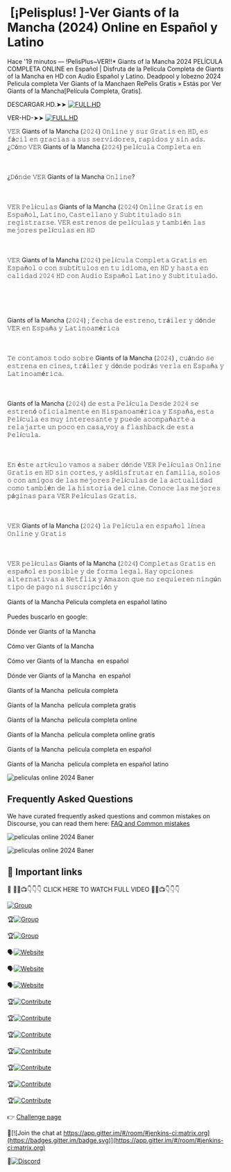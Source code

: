 <h1 style="text-align: left;">&nbsp;[¡Pelisplus! ]-Ver Giants of la Mancha (2024) Online en Español y Latino
</h1>



Hace '19 minutos — !PelisPlus~VER!!*  Giants of la Mancha 2024 PELÍCULA COMPLETA ONLINE en Español | Disfruta de la Película Completa de  Giants of la Mancha en HD con Audio Español y Latino. Deadpool y lobezno 2024 Pelicula completa Ver  Giants of la Manchaen RePelis Gratis » Estás por Ver  Giants of la Mancha[Película Completa, Gratis].



 DESCARGAR.HD.➤➤ [![FULL.HD](https://img.shields.io/static/v1?label=DESCARGAR.HD.➤➤&message=Giants.of.la.Mancha.Pelicula.completa.2024&color=orange)](https://bit.ly/3TkPSDs)

VER-HD-➤➤ [![FULL.HD](https://img.shields.io/static/v1?label=VER-HD-➤➤&message=Giants.of.la.Mancha.Pelicula.completa.2024&color=blue)](https://bit.ly/3TkPSDs)



<div style="text-align: left;"><div>𝚅𝙴𝚁 Giants of la Mancha (𝟸𝟶𝟸𝟺) 𝙾𝚗𝚕𝚒𝚗𝚎 𝚢 𝚜𝚞𝚛 𝙶𝚛𝚊𝚝𝚒𝚜 𝚎𝚗 𝙷𝙳, 𝚎𝚜 𝚏á𝚌𝚒𝚕 𝚎𝚗 𝚐𝚛𝚊𝚌𝚒𝚊𝚜 𝚊 𝚜𝚞𝚜 𝚜𝚎𝚛𝚟𝚒𝚍𝚘𝚛𝚎𝚜, 𝚛𝚊𝚙𝚒𝚍𝚘𝚜 𝚢 𝚜𝚒𝚗 𝚊𝚍𝚜. ¿𝙲ó𝚖𝚘 𝚅𝙴𝚁 Giants of la Mancha (𝟸𝟶𝟸𝟺) 𝚙𝚎𝚕í𝚌𝚞𝚕𝚊 𝙲𝚘𝚖𝚙𝚕𝚎𝚝𝚊 𝚎𝚗</div><div><br /></div><div><br /></div><div><br /></div><div>¿𝙳ó𝚗𝚍𝚎 𝚅𝙴𝚁 Giants of la Mancha 𝙾𝚗𝚕𝚒𝚗𝚎?</div><div><br /></div><div><br /></div><div><br /></div><div>𝚅𝙴𝚁 𝙿𝚎𝚕í𝚌𝚞𝚕𝚊𝚜 Giants of la Mancha (𝟸𝟶𝟸𝟺) 𝙾𝚗𝚕𝚒𝚗𝚎 𝙶𝚛𝚊𝚝𝚒𝚜 𝚎𝚗 𝙴𝚜𝚙𝚊ñ𝚘𝚕, 𝙻𝚊𝚝𝚒𝚗𝚘, 𝙲𝚊𝚜𝚝𝚎𝚕𝚕𝚊𝚗𝚘 𝚢 𝚂𝚞𝚋𝚝𝚒𝚝𝚞𝚕𝚊𝚍𝚘 𝚜𝚒𝚗 𝚛𝚎𝚐𝚒𝚜𝚝𝚛𝚊𝚛𝚜𝚎. 𝚅𝙴𝚁 𝚎𝚜𝚝𝚛𝚎𝚗𝚘𝚜 𝚍𝚎 𝚙𝚎𝚕í𝚌𝚞𝚕𝚊𝚜 𝚢 𝚝𝚊𝚖𝚋𝚒é𝚗 𝚕𝚊𝚜 𝚖𝚎𝚓𝚘𝚛𝚎𝚜 𝚙𝚎𝚕í𝚌𝚞𝚕𝚊𝚜 𝚎𝚗 𝙷𝙳</div><div><br /></div><div><br /></div><div><br /></div><div>𝚅𝙴𝚁 Giants of la Mancha (𝟸𝟶𝟸𝟺) 𝚙𝚎𝚕í𝚌𝚞𝚕𝚊 𝙲𝚘𝚖𝚙𝚕𝚎𝚝𝚊 𝙶𝚛𝚊𝚝𝚒𝚜 𝚎𝚗 𝙴𝚜𝚙𝚊ñ𝚘𝚕 𝚘 𝚌𝚘𝚗 𝚜𝚞𝚋𝚝í𝚝𝚞𝚕𝚘𝚜 𝚎𝚗 𝚝𝚞 𝚒𝚍𝚒𝚘𝚖𝚊, 𝚎𝚗 𝙷𝙳 𝚢 𝚑𝚊𝚜𝚝𝚊 𝚎𝚗 𝚌𝚊𝚕𝚒𝚍𝚊𝚍 𝟸𝟶𝟸𝟺 𝙷𝙳 𝚌𝚘𝚗 𝙰𝚞𝚍𝚒𝚘 𝙴𝚜𝚙𝚊ñ𝚘𝚕 𝙻𝚊𝚝𝚒𝚗𝚘 𝚢 𝚂𝚞𝚋𝚝𝚒𝚝𝚞𝚕𝚊𝚍𝚘.</div><div><br /></div><div><br /></div><div><br /></div><div><br /></div><div><br /></div><div>Giants of la Mancha (𝟸𝟶𝟸𝟺) ; 𝚏𝚎𝚌𝚑𝚊 𝚍𝚎 𝚎𝚜𝚝𝚛𝚎𝚗𝚘, 𝚝𝚛á𝚒𝚕𝚎𝚛 𝚢 𝚍ó𝚗𝚍𝚎 𝚅𝙴𝚁 𝚎𝚗 𝙴𝚜𝚙𝚊ñ𝚊 𝚢 𝙻𝚊𝚝𝚒𝚗𝚘𝚊𝚖é𝚛𝚒𝚌𝚊</div><div><br /></div><div><br /></div><div><br /></div><div>𝚃𝚎 𝚌𝚘𝚗𝚝𝚊𝚖𝚘𝚜 𝚝𝚘𝚍𝚘 𝚜𝚘𝚋𝚛𝚎 Giants of la Mancha (𝟸𝟶𝟸𝟺) , 𝚌𝚞á𝚗𝚍𝚘 𝚜𝚎 𝚎𝚜𝚝𝚛𝚎𝚗𝚊 𝚎𝚗 𝚌𝚒𝚗𝚎𝚜, 𝚝𝚛á𝚒𝚕𝚎𝚛 𝚢 𝚍ó𝚗𝚍𝚎 𝚙𝚘𝚍𝚛á𝚜 𝚟𝚎𝚛𝚕𝚊 𝚎𝚗 𝙴𝚜𝚙𝚊ñ𝚊 𝚢 𝙻𝚊𝚝𝚒𝚗𝚘𝚊𝚖é𝚛𝚒𝚌𝚊.</div><div><br /></div><div><br /></div><div><br /></div><div>Giants of la Mancha (𝟸𝟶𝟸𝟺) 𝚍𝚎 𝚎𝚜𝚝𝚊 𝙿𝚎𝚕í𝚌𝚞𝚕𝚊 𝙳𝚎𝚜𝚍𝚎 𝟸𝟶𝟸𝟺 𝚜𝚎 𝚎𝚜𝚝𝚛𝚎𝚗ó 𝚘𝚏𝚒𝚌𝚒𝚊𝚕𝚖𝚎𝚗𝚝𝚎 𝚎𝚗 𝙷𝚒𝚜𝚙𝚊𝚗𝚘𝚊𝚖é𝚛𝚒𝚌𝚊 𝚢 𝙴𝚜𝚙𝚊ñ𝚊, 𝚎𝚜𝚝𝚊 𝙿𝚎𝚕í𝚌𝚞𝚕𝚊 𝚎𝚜 𝚖𝚞𝚢 𝚒𝚗𝚝𝚎𝚛𝚎𝚜𝚊𝚗𝚝𝚎 𝚢 𝚙𝚞𝚎𝚍𝚎 𝚊𝚌𝚘𝚖𝚙𝚊ñ𝚊𝚛𝚝𝚎 𝚊 𝚛𝚎𝚕𝚊𝚓𝚊𝚛𝚝𝚎 𝚞𝚗 𝚙𝚘𝚌𝚘 𝚎𝚗 𝚌𝚊𝚜𝚊,𝚟𝚘𝚢 𝚊 𝚏𝚕𝚊𝚜𝚑𝚋𝚊𝚌𝚔 𝚍𝚎 𝚎𝚜𝚝𝚊 𝙿𝚎𝚕í𝚌𝚞𝚕𝚊.</div><div><br /></div><div><br /></div><div><br /></div><div>𝙴𝚗 é𝚜𝚝𝚎 𝚊𝚛𝚝í𝚌𝚞𝚕𝚘 𝚟𝚊𝚖𝚘𝚜 𝚊 𝚜𝚊𝚋𝚎𝚛 𝚍ó𝚗𝚍𝚎 𝚅𝙴𝚁 𝙿𝚎𝚕í𝚌𝚞𝚕𝚊𝚜 𝙾𝚗𝚕𝚒𝚗𝚎 𝙶𝚛𝚊𝚝𝚒𝚜 𝚎𝚗 𝙷𝙳 𝚜𝚒𝚗 𝚌𝚘𝚛𝚝𝚎𝚜, 𝚢 𝚊𝚜í𝚍𝚒𝚜𝚏𝚛𝚞𝚝𝚊𝚛 𝚎𝚗 𝚏𝚊𝚖𝚒𝚕𝚒𝚊, 𝚜𝚘𝚕𝚘𝚜 𝚘 𝚌𝚘𝚗 𝚊𝚖𝚒𝚐𝚘𝚜 𝚍𝚎 𝚕𝚊𝚜 𝚖𝚎𝚓𝚘𝚛𝚎𝚜 𝙿𝚎𝚕í𝚌𝚞𝚕𝚊𝚜 𝚍𝚎 𝚕𝚊 𝚊𝚌𝚝𝚞𝚊𝚕𝚒𝚍𝚊𝚍 𝚌𝚘𝚖𝚘 𝚝𝚊𝚖𝚋𝚒é𝚗 𝚍𝚎 𝚕𝚊 𝚑𝚒𝚜𝚝𝚘𝚛𝚒𝚊 𝚍𝚎𝚕 𝚌𝚒𝚗𝚎. 𝙲𝚘𝚗𝚘𝚌𝚎 𝚕𝚊𝚜 𝚖𝚎𝚓𝚘𝚛𝚎𝚜 𝚙á𝚐𝚒𝚗𝚊𝚜 𝚙𝚊𝚛𝚊 𝚅𝙴𝚁 𝙿𝚎𝚕í𝚌𝚞𝚕𝚊𝚜 𝙶𝚛𝚊𝚝𝚒𝚜.</div><div><br /></div><div><br /></div><div><br /></div><div>𝚅𝙴𝚁 Giants of la Mancha (𝟸𝟶𝟸𝟺) 𝚕𝚊 𝙿𝚎𝚕í𝚌𝚞𝚕𝚊 𝚎𝚗 𝚎𝚜𝚙𝚊ñ𝚘𝚕 𝚕í𝚗𝚎𝚊 𝙾𝚗𝚕𝚒𝚗𝚎 𝚢 𝙶𝚛𝚊𝚝𝚒𝚜</div><div><br /></div><div><br /></div><div><br /></div><div>𝚅𝙴𝚁 𝚙𝚎𝚕í𝚌𝚞𝚕𝚊𝚜 Giants of la Mancha (𝟸𝟶𝟸𝟺) 𝙲𝚘𝚖𝚙𝚕𝚎𝚝𝚊𝚜 𝙶𝚛𝚊𝚝𝚒𝚜 𝚎𝚗 𝚎𝚜𝚙𝚊ñ𝚘𝚕 𝚎𝚜 𝚙𝚘𝚜𝚒𝚋𝚕𝚎 𝚢 𝚍𝚎 𝚏𝚘𝚛𝚖𝚊 𝚕𝚎𝚐𝚊𝚕. 𝙷𝚊𝚢 𝚘𝚙𝚌𝚒𝚘𝚗𝚎𝚜 𝚊𝚕𝚝𝚎𝚛𝚗𝚊𝚝𝚒𝚟𝚊𝚜 𝚊 𝙽𝚎𝚝𝚏𝚕𝚒𝚡 𝚢 𝙰𝚖𝚊𝚣𝚘𝚗 𝚚𝚞𝚎 𝚗𝚘 𝚛𝚎𝚚𝚞𝚒𝚎𝚛𝚎𝚗 𝚗𝚒𝚗𝚐ú𝚗 𝚝𝚒𝚙𝚘 𝚍𝚎 𝚙𝚊𝚐𝚘 𝚗𝚒 𝚜𝚞𝚜𝚌𝚛𝚒𝚙𝚌𝚒ó𝚗 𝚢</div><div><br /></div><div>Giants of la Mancha Pelicula completa en español latino</div><div><br /></div><div>Puedes buscarlo en google:</div><div><br /></div><div>Dónde ver Giants of la Mancha&nbsp;</div><div><br /></div><div>Cómo ver Giants of la Mancha&nbsp;</div><div><br /></div><div>Cómo ver Giants of la Mancha&nbsp; en español</div><div><br /></div><div>Dónde ver Giants of la Mancha&nbsp; en español</div><div><br /></div><div>Giants of la Mancha&nbsp; película completa</div><div><br /></div><div>Giants of la Mancha&nbsp; película completa gratis</div><div><br /></div><div>Giants of la Mancha&nbsp; película completa online</div><div><br /></div><div>Giants of la Mancha&nbsp; película completa online gratis</div><div><br /></div><div>Giants of la Mancha&nbsp; pelicula completa en español</div><div><br /></div><div>Giants of la Mancha&nbsp; pelicula completa en español latino</div></div>




![ peliculas online 2024 Baner](https://w7.pngwing.com/pngs/768/177/png-transparent-graphic-film-computer-hardware-automotive-lighting-design-photography-film-camera-accessory.png)



## Frequently Asked Questions

We have curated frequently asked questions and common mistakes on Discourse, you can read them here: [FAQ and Common mistakes](https://watching.nwsautodaily.com/zh/)



![ peliculas online 2024 Baner](https://upload.wikimedia.org/wikipedia/commons/0/08/De_pelicula_logo.png)


![ peliculas online 2024 Baner](https://www.panoramaaudiovisual.com/wp-content/uploads/2022/09/Runtime-Espana-UI.jpg)


## 📎 Important links

💪 🍿🎥📺👇👇👇 CLICK HERE TO WATCH FULL VIDEO 🍿🎥📺👇👇👇

[![Group](https://img.shields.io/static/v1?label=GiThub&message=Code&color=blue)](https://github.com/gitrepo-gitTv/Cuevana-3-Ver-Romper-el-c-rculo-2024-LA-Pel-cula-Completa-Espa-ol-Lat-no-Gratis)


🏆[![Group](https://img.shields.io/static/v1?label=Website&message=facebook&color=blue)](https://www.facebook.com/groups/548039300909916/posts/554770153570164/)

🏆[![Group](https://img.shields.io/static/v1?label=Website&message=strava.clubs&color=orange)](https://www.strava.com/clubs/1290772/posts/32045247)

🗣️[![Website](https://img.shields.io/static/v1?label=Website&message=https://watching.nwsautodaily.com/en/&color=blue)](https://watching.nwsautodaily.com/en/)

🗣️[![Website](https://img.shields.io/static/v1?label=Website&message=https://flixstream.filmeeex.fun/en//&color=blue)](https://flixstream.filmeeex.fun/en/)


🗣️[![Website](https://img.shields.io/static/v1?label=Website&message=https://lawe.sensacinema.site/en/&color=blue)](https://lawe.sensacinema.site/en/)


🏆[![Contribute](https://img.shields.io/static/v1?label=Contribute&message=github.participate&color=orange)](https://github.com/GITREPO-VERAhoRA/-PELISPLUS-Ver-Romper-el-c-rculo-2024-LA-Pel-cula-Completa-Online-en-Espa-ol-y-Latino-Gratis)

🏆[![Contribute](https://img.shields.io/static/v1?label=Contribute&message=github.participate&color=yelow)](https://github.com/git-thaiTv/MAJORCINE-ThaiTv/)

🏆[![Contribute](https://img.shields.io/static/v1?label=Contribute&message=github.participate&color=pink)](https://github.com/gitrepo-cineTV/CineTV/)

🏆[![Contribute](https://img.shields.io/static/v1?label=Contribute&message=Gitlab.participate&color=violet)](https://gitlab.com/GITREPO-VERAhoRA/la-pelicula-completa-espanol-latino-gratis)

🏆[![Contribute](https://img.shields.io/static/v1?label=Contribute&message=Gitlab.participate&color=yelow)](https://gitlab.com/gitTV-TW/cuevana-3-ver-romper-el-circulo-2024-la-pelicula-completa-espanol-latino-gratis)

🏆[![Contribute](https://img.shields.io/static/v1?label=Contribute&message=Gitlab.participate&color=pink)](https://gitlab.com/GITREPO-VERAhoRA/repelis-ver-romper-el-circulo-2024-la-pelicula-completa-espanol-latino-gratis)

🏆[![Contribute](https://img.shields.io/static/v1?label=Contribute&message=GiTHub.repo&color=pink)](https://github.com/GITREPO-BATBARTv/-2024-Bat-War-Full-HD-SUB-Thai)



👉 [Challenge page](https://www.aicrowd.com/challenges/airborne-object-tracking-challenge?utm_source=starter-kit&utm_medium=click&utm_campaign=prime-air)

🧛[![Join the chat at https://app.gitter.im/#/room/#jenkins-ci:matrix.org](https://badges.gitter.im/badge.svg)](https://app.gitter.im/#/room/#jenkins-ci:matrix.org)


🧛[![Discord](https://img.shields.io/discord/565639094860775436.svg)](https://discord.gg/hAuevqx9Tj)






